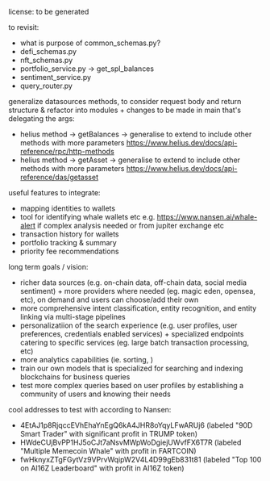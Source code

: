 license: to be generated

to revisit:
- what is purpose of common_schemas.py?
- defi_schemas.py
- nft_schemas.py
- portfolio_service.py -> get_spl_balances
- sentiment_service.py
- query_router.py

generalize datasources methods, to consider request body and return structure & refactor into modules + changes to be made in main that's delegating the args:
- helius method -> getBalances -> generalise to extend to include other methods with more parameters https://www.helius.dev/docs/api-reference/rpc/http-methods
- helius method -> getAsset -> generalise to extend to include other methods with more parameters https://www.helius.dev/docs/api-reference/das/getasset

useful features to integrate:
- mapping identities to wallets
- tool for identifying whale wallets etc e.g. https://www.nansen.ai/whale-alert if complex analysis needed or from jupiter exchange etc
- transaction history for wallets
- portfolio tracking & summary
- priority fee recommendations

long term goals / vision:
- richer data sources (e.g. on-chain data, off-chain data, social media sentiment) + more providers where needed (eg. magic eden, opensea, etc), on demand and users can choose/add their own
- more comprehensive intent classification, entity recognition, and entity linking via multi-stage pipelines
- personalizatiion of the search experience (e.g. user profiles, user preferences, credentials enabled services) + specialized endpoints catering to specific services (eg. large batch transaction processing, etc)
- more analytics capabilities (ie. sorting, )
- train our own models that is specialized for searching and indexing blockchains for business queries
- test more complex queries based on user profiles by establishing a community of users and knowing their needs

cool addresses to test with according to Nansen:
- 4EtAJ1p8RjqccEVhEhaYnEgQ6kA4JHR8oYqyLFwARUj6 (labeled "90D Smart Trader" with significant profit in TRUMP token)
- HWdeCUjBvPP1HJ5oCJt7aNsvMWpWoDgiejUWvfFX6T7R (labeled "Multiple Memecoin Whale" with profit in FARTCOIN)
- fwHknyxZTgFGytVz9VPrvWqipW2V4L4D99gEb831t81 (labeled "Top 100 on AI16Z Leaderboard" with profit in AI16Z token)   

